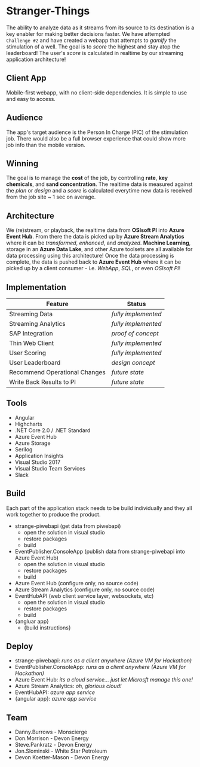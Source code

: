 # Stranger-Things
The ability to analyze data as it streams from its source to its destination is a key enabler 
for making better decisions faster. We have attempted `Challenge #2` and have created a webapp
that attempts to _gamify_ the stimulation of a well. The goal is to _score_ the highest and stay
atop the leaderboard! The user's _score_ is calculated in realtime by our streaming application 
architecture!

## Client App
Mobile-first webapp, with no client-side dependencies. It is simple to use and easy to access.

## Audience
The app's target audience is the Person In Charge (PIC) of the stimulation job. There would also
be a full browser experience that could show more job info than the mobile version.

## Winning
The goal is to manage the __cost__ of the job, by controlling __rate__, __key chemicals__, and 
__sand concentration__. The realtime data is measured against the _plan_ or _design_ and a _score_ 
is calculated everytime new data is received from the job site ~ 1 sec on average. 

## Architecture
We (re)stream, or playback, the realtime data from __OSIsoft PI__ into __Azure Event Hub__. From there the 
data is picked up by __Azure Stream Analytics__ where it can be _transformed_, _enhanced_, and _analyzed_. 
__Machine Learning__, storage in an __Azure Data Lake__, and other Azure toolsets are all available for
data processing using this architecture! Once the data processing is complete, the data is pushed back to 
__Azure Event Hub__ where it can be picked up by a client consumer - i.e. _WebApp_, _SQL_, or even _OSIsoft PI_!

## Implementation
| Feature | Status |
|---------- | ----------- |
| Streaming Data | _fully implemented_ |
| Streaming Analytics |  _fully implemented_ |
| SAP Integration | _proof of concept_ |
| Thin Web Client | _fully implemented_ |
| User Scoring | _fully implemented_ |
| User Leaderboard | _design concept_ |
| Recommend Operational Changes | _future state_ |
| Write Back Results to PI | _future state_|

## Tools
* Angular
* Highcharts
* .NET Core 2.0 / .NET Standard
* Azure Event Hub
* Azure Storage
* Serilog
* Application Insights
* Visual Studio 2017
* Visual Studio Team Services
* Slack 

## Build
Each part of the application stack needs to be build individually and they all work together to
produce the product.
* strange-piwebapi (get data from piwebapi)
  * open the solution in visual studio
  * restore packages
  * build
* EventPublisher.ConsoleApp (publish data from strange-piwebapi into Azure Event Hub)
  * open the solution in visual studio
  * restore packages
  * build
* Azure Event Hub (configure only, no source code)
* Azure Stream Analytics (configure only, no source code)
* EventHubAPI (web client service layer, websockets, etc)
  * open the solution in visual studio
  * restore packages
  * build
* {angluar app}
  * {build instructions}

## Deploy
* strange-piwebapi: _runs as a client anywhere (Azure VM for Hackathon)_
* EventPublisher.ConsoleApp: _runs as a client anywhere (Azure VM for Hackathon)_
* Azure Event Hub: _its a cloud service... just let Microsft manage this one!_
* Azure Stream Analytics: _oh, glorious cloud!_
* EventHubAPI: _azure app service_
* {angular app}: _azure app service_

## Team
* Danny.Burrows - Monscierge
* Don.Morrison - Devon Energy
* Steve.Pankratz - Devon Energy
* Jon.Slominski - White Star Petroleum
* Devon Koetter-Mason - Devon Energy